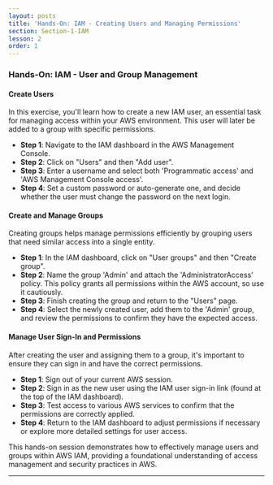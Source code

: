 ```yaml
---
layout: posts
title: 'Hands-On: IAM - Creating Users and Managing Permissions'
section: Section-1-IAM
lesson: 2
order: 1
---
```


### Hands-On: IAM - User and Group Management

#### Create Users

In this exercise, you'll learn how to create a new IAM user, an essential task for managing access within your AWS environment. This user will later be added to a group with specific permissions.

- **Step 1**: Navigate to the IAM dashboard in the AWS Management Console.
- **Step 2**: Click on "Users" and then "Add user".
- **Step 3**: Enter a username and select both 'Programmatic access' and 'AWS Management Console access'.
- **Step 4**: Set a custom password or auto-generate one, and decide whether the user must change the password on the next login.

<!-- pagebreak -->

#### Create and Manage Groups

Creating groups helps manage permissions efficiently by grouping users that need similar access into a single entity.

- **Step 1**: In the IAM dashboard, click on "User groups" and then "Create group".
- **Step 2**: Name the group 'Admin' and attach the 'AdministratorAccess' policy. This policy grants all permissions within the AWS account, so use it cautiously.
- **Step 3**: Finish creating the group and return to the "Users" page.
- **Step 4**: Select the newly created user, add them to the 'Admin' group, and review the permissions to confirm they have the expected access.

<!-- pagebreak -->

#### Manage User Sign-In and Permissions

After creating the user and assigning them to a group, it's important to ensure they can sign in and have the correct permissions.

- **Step 1**: Sign out of your current AWS session.
- **Step 2**: Sign in as the new user using the IAM user sign-in link (found at the top of the IAM dashboard).
- **Step 3**: Test access to various AWS services to confirm that the permissions are correctly applied.
- **Step 4**: Return to the IAM dashboard to adjust permissions if necessary or explore more detailed settings for user access.

This hands-on session demonstrates how to effectively manage users and groups within AWS IAM, providing a foundational understanding of access management and security practices in AWS.

---
